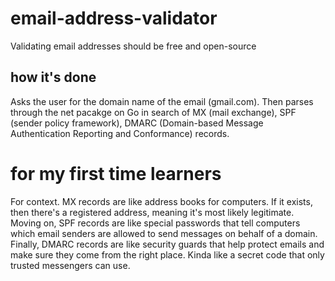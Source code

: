 # email-address-validator
Validating email addresses should be free and open-source

## how it's done
Asks the user for the domain name of the email (gmail.com). Then parses through the net pacakge on Go in search of MX (mail exchange), SPF (sender policy framework), DMARC (Domain-based Message Authentication Reporting and Conformance) records. 

# for my first time learners
For context. MX records are like address books for computers. If it exists, then there's a registered address, meaning it's most likely legitimate. Moving on, SPF records are like special passwords that tell computers which email senders are allowed to send messages on behalf of a domain. Finally, DMARC records are like security guards that help protect emails and make sure they come from the right place. Kinda like a secret code that only trusted messengers can use.
